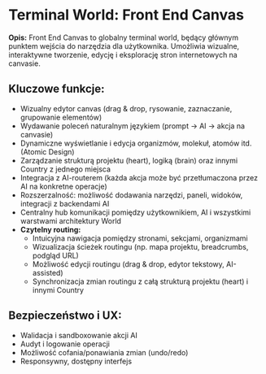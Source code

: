 # Terminal World: Front End Canvas

**Opis:**
Front End Canvas to globalny terminal world, będący głównym punktem wejścia do narzędzia dla użytkownika. Umożliwia wizualne, interaktywne tworzenie, edycję i eksplorację stron internetowych na canvasie.

## Kluczowe funkcje:
- Wizualny edytor canvas (drag & drop, rysowanie, zaznaczanie, grupowanie elementów)
- Wydawanie poleceń naturalnym językiem (prompt → AI → akcja na canvasie)
- Dynamiczne wyświetlanie i edycja organizmów, molekuł, atomów itd. (Atomic Design)
- Zarządzanie strukturą projektu (heart), logiką (brain) oraz innymi Country z jednego miejsca
- Integracja z AI-routerem (każda akcja może być przetłumaczona przez AI na konkretne operacje)
- Rozszerzalność: możliwość dodawania narzędzi, paneli, widoków, integracji z backendami AI
- Centralny hub komunikacji pomiędzy użytkownikiem, AI i wszystkimi warstwami architektury World
- **Czytelny routing:**
  - Intuicyjna nawigacja pomiędzy stronami, sekcjami, organizmami
  - Wizualizacja ścieżek routingu (np. mapa projektu, breadcrumbs, podgląd URL)
  - Możliwość edycji routingu (drag & drop, edytor tekstowy, AI-assisted)
  - Synchronizacja zmian routingu z całą strukturą projektu (heart) i innymi Country

## Bezpieczeństwo i UX:
- Walidacja i sandboxowanie akcji AI
- Audyt i logowanie operacji
- Możliwość cofania/ponawiania zmian (undo/redo)
- Responsywny, dostępny interfejs 